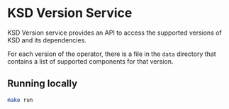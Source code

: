 # KSD Version Service
KSD Version service provides an API to access the supported versions of KSD 
and its dependencies.

For each version of the operator, there is a file in the `data` directory that 
contains a list of supported components for that version.

## Running locally
```bash
make run
```
